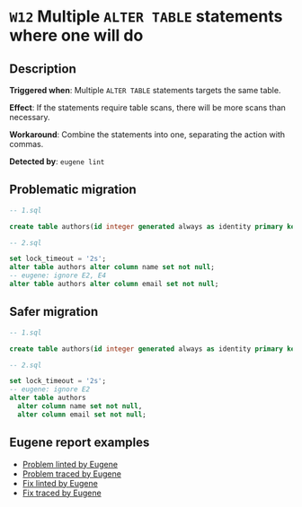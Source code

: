 # `W12` Multiple `ALTER TABLE` statements where one will do

## Description

**Triggered when**: Multiple `ALTER TABLE` statements targets the same table.

**Effect**: If the statements require table scans, there will be more scans than necessary.

**Workaround**: Combine the statements into one, separating the action with commas.

**Detected by**: `eugene lint`

## Problematic migration

```sql
-- 1.sql

create table authors(id integer generated always as identity primary key, name text, email text);

-- 2.sql

set lock_timeout = '2s';
alter table authors alter column name set not null;
-- eugene: ignore E2, E4
alter table authors alter column email set not null;

```

## Safer migration

```sql
-- 1.sql

create table authors(id integer generated always as identity primary key, name text, email text);

-- 2.sql

set lock_timeout = '2s';
-- eugene: ignore E2
alter table authors
  alter column name set not null,
  alter column email set not null;

```

## Eugene report examples

- [Problem linted by Eugene](unsafe_lint.md)
- [Problem traced by Eugene](unsafe_trace.md)
- [Fix linted by Eugene](safer_trace.md)
- [Fix traced by Eugene](safer_trace.md)
